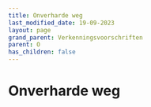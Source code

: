 ```yaml
---
title: Onverharde weg
last_modified_date: 19-09-2023
layout: page
grand_parent: Verkenningsvoorschriften
parent: O
has_children: false
---
```


Onverharde weg
==============

